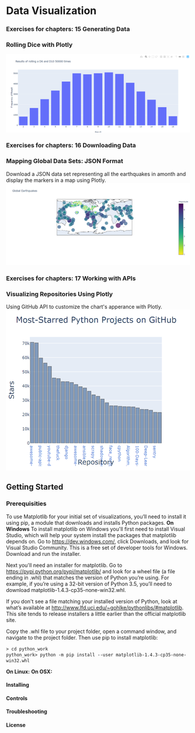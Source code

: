 # Data Visualization

### Exercises for chapters: 15 Generating Data 
### Rolling Dice with Plotly
![Image of results roll dice](ch15ex3.PNG)

### Exercises for chapters: 16 Downloading Data
### Mapping Global Data Sets: JSON Format
Download a JSON data set representing all the earthquakes in amonth and display the markers in a map using Plotly.
![Image of earthquakes](ch16.PNG)

### Exercises for chapters: 17 Working with APIs
### Visualizing Repositories Using Plotly
Using GitHub API to customize the chart's apperance with Plotly. 
![Image of popular repositories](ch17ex1.PNG)

## Getting Started
### Prerequisities
To use Matplotlib for your initial set of visualizations, you’ll need to install it using pip, a module that downloads and installs Python packages.
**On Windows**
To install matplotlib on Windows you'll first need to install Visual Studio, which will help your system install the packages that matplotlib depends on. Go to https://dev.windows.com/, click Downloads, and look for Visual Studio Community. This is a free set of developer tools for Windows. Download and run the installer.

Next you'll need an installer for matplotlib. Go to https://pypi.python.org/pypi/matplotlib/ and look for a wheel file (a file ending in .whl) that matches the version of Python you’re using. For example, if you’re using a 32-bit version of Python 3.5, you’ll need to download matplotlib-1.4.3-cp35-none-win32.whl.

If you don't see a file matching your installed version of Python, look at what’s available at http://www.lfd.uci.edu/~gohlke/pythonlibs/#matplotlib. This site tends to release installers a little earlier than the official matplotlib site.

Copy the .whl file to your project folder, open a command window, and navigate to the project folder. Then use pip to install matplotlib:
```
> cd python_work
python_work> python -m pip install --user matplotlib-1.4.3-cp35-none-win32.whl
```
**On Linux:**
**On OSX:**
#### Installing
#### Controls
#### Troubleshooting
#### License
